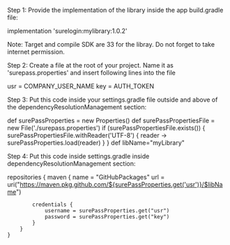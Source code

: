 Step 1: Provide the implementation of the library inside the app build.gradle file:

implementation 'surelogin:mylibrary:1.0.2'


Note: 
Target and compile SDK are 33 for the libray.
Do not forget to take internet permission.


Step 2: Create a file at the root of your project. Name it as 'surepass.properties' and insert following lines into the file

usr = COMPANY_USER_NAME
key = AUTH_TOKEN


Step 3: Put this code inside your settings.gradle file outside and above of the dependencyResolutionManagement section:

def surePassProperties = new Properties()
def surePassPropertiesFile = new File('./surepass.properties')
if (surePassPropertiesFile.exists()) {
    surePassPropertiesFile.withReader('UTF-8') { reader ->
        surePassProperties.load(reader)
    }
}
def libName="myLibrary"


Step 4: Put this code inside settings.gradle inside dependencyResolutionManagement section:

   repositories {
        maven {
            name = "GitHubPackages"
            url = uri("https://maven.pkg.github.com/${surePassProperties.get('usr')}/$libName")

            credentials {
                username = surePassProperties.get("usr")
                password = surePassProperties.get("key")
            }
        }
    }



